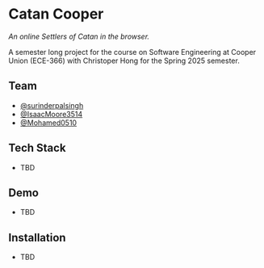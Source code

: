 # Catan Cooper 
*An online Settlers of Catan in the browser.*


A semester long project for the course on Software Engineering at Cooper Union (ECE-366) with Christoper Hong for the Spring 2025 semester. 

## Team

- [@surinderpalsingh](https://github.com/surinderpalsingh)
- [@IsaacMoore3514](https://github.com/IsaacMoore3514)
- [@Mohamed0510](https://github.com/Mohamed0510)


## Tech Stack
- TBD

## Demo
- TBD

## Installation 
- TBD
